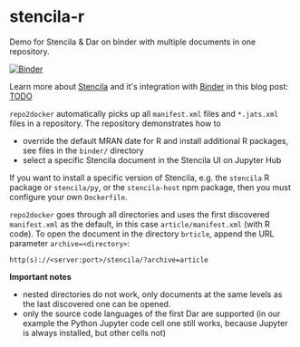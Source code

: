 # stencila-r

Demo for Stencila &amp; Dar on binder with multiple documents in one repository.

[![Binder](https://mybinder.org/badge.svg)](https://mybinder.org/v2/gh/nuest/stencila-multi/master)

Learn more about [Stencila](https://stenci.la/) and it's integration with [Binder](https://mybinder.org/) in this blog post: [TODO](TODO)

`repo2docker` automatically picks up all `manifest.xml` files and `*.jats.xml` files in a repository.
The repository demonstrates how to

- override the default MRAN date for R and install additional R packages, see files in the `binder/` directory
- select a specific Stencila document in the Stencila UI on Jupyter Hub

If you want to install a specific version of Stencila, e.g. the `stencila` R package or `stencila/py`, or the `stencila-host` npm package, then you must configure your own `Dockerfile`.

`repo2docker` goes through all directories and uses the first discovered `manifest.xml` as the default, in this case `article/manifest.xml` (with R code).
To open the document in the directory `brticle`, append the URL parameter `archive=<directory>`:

```
http(s)://<server:port>/stencila/?archive=article
```

**Important notes**

- nested directories do not work, only documents at the same levels as the last discovered one can be opened.
- only the source code languages of the first Dar are supported (in our example the Python Jupyter code cell one still works, because Jupyter is always installed, but other cells not)
